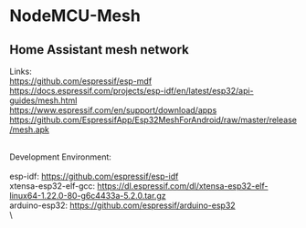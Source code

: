 # NodeMCU-Mesh

## Home Assistant mesh network

Links:<br/>
https://github.com/espressif/esp-mdf<br/>
https://docs.espressif.com/projects/esp-idf/en/latest/esp32/api-guides/mesh.html<br/>
https://www.espressif.com/en/support/download/apps<br/>
https://github.com/EspressifApp/Esp32MeshForAndroid/raw/master/release/mesh.apk<br/>
<br/>

Development Environment:<br/>
\
esp-idf:				      https://github.com/espressif/esp-idf<br/>
xtensa-esp32-elf-gcc:	https://dl.espressif.com/dl/xtensa-esp32-elf-linux64-1.22.0-80-g6c4433a-5.2.0.tar.gz<br/>
arduino-esp32:			  https://github.com/espressif/arduino-esp32<br/>
\
